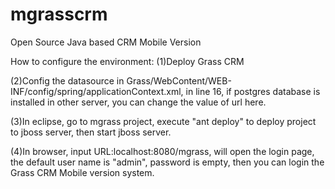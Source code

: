 mgrasscrm
========

Open Source Java based CRM Mobile Version

How to configure the environment:
(1)Deploy Grass CRM

(2)Config the datasource in Grass/WebContent/WEB-INF/config/spring/applicationContext.xml, in line 16, if postgres
database is installed in other server, you can change the value of url here.

(3)In eclipse, go to mgrass project, execute "ant deploy" to deploy project to jboss server, then start jboss server.

(4)In browser, input URL:localhost:8080/mgrass, will open the login page, the default user name is "admin", password is empty, then you can login the Grass CRM Mobile version system.